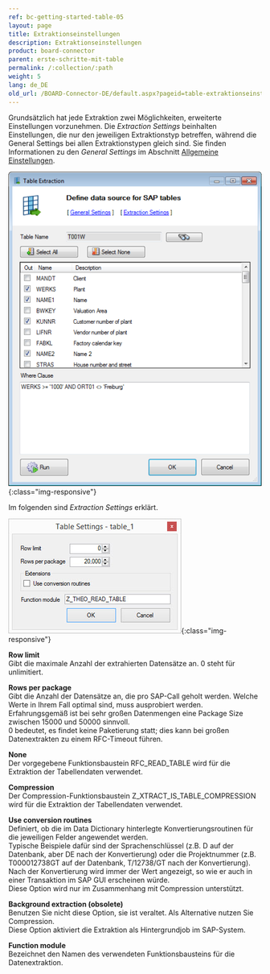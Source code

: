 ```yaml
---
ref: bc-getting-started-table-05
layout: page
title: Extraktionseinstellungen
description: Extraktionseinstellungen
product: board-connector
parent: erste-schritte-mit-table
permalink: /:collection/:path
weight: 5
lang: de_DE
old_url: /BOARD-Connector-DE/default.aspx?pageid=table-extraktionseinstellungen
---
```


Grundsätzlich hat jede Extraktion zwei Möglichkeiten, erweiterte Einstellungen vorzunehmen. Die *Extraction Settings* beinhalten Einstellungen, die nur den jeweiligen Extraktionstyp betreffen, während die General Settings bei allen Extraktionstypen gleich sind. Sie finden Informationen zu den *General Settings* im Abschnitt [Allgemeine Einstellungen](../fortgeschrittene-techniken/allgemeine-einstellungen). 

![Extraction-Settings-01](/img/content/Extraction-Settings-01.png){:class="img-responsive"}

Im folgenden sind *Extraction Settings* erklärt.

![Table-Extraction-Settings](/img/content/Table-Extraction-Settings.jpg){:class="img-responsive"}

**Row limit**<br>
Gibt die maximale Anzahl der extrahierten Datensätze an. 0 steht für unlimitiert.

**Rows per package** <br>
Gibt die Anzahl der Datensätze an, die pro SAP-Call geholt werden. Welche Werte in Ihrem Fall optimal sind, muss ausprobiert werden. <br>
Erfahrungsgemäß ist bei sehr großen Datenmengen eine Package Size zwischen 15000 und 50000 sinnvoll. <br>
0 bedeutet, es findet keine Paketierung statt; dies kann bei großen Datenextrakten zu einem RFC-Timeout führen.

**None** <br>
Der vorgegebene Funktionsbaustein RFC_READ_TABLE wird für die Extraktion der Tabellendaten verwendet. 

**Compression** <br>
Der Compression-Funktionsbaustein Z_XTRACT_IS_TABLE_COMPRESSION wird für die Extraktion der Tabellendaten verwendet. 

**Use conversion routines**<br>
Definiert, ob die im Data Dictionary hinterlegte Konvertierungsroutinen für die jeweiligen Felder angewendet werden. <br>
Typische Beispiele dafür sind der Sprachenschlüssel (z.B. D auf der Datenbank, aber DE nach der Konvertierung) oder die Projektnummer (z.B. T000012738GT auf der Datenbank, T/12738/GT nach der Konvertierung). <br>
Nach der Konvertierung wird immer der Wert angezeigt, so wie er auch in einer Transaktion im SAP GUI erscheinen würde. <br>
Diese Option wird nur im Zusammenhang mit Compression unterstützt.

**Background extraction (obsolete)** <br>
Benutzen Sie nicht diese Option, sie ist veraltet. Als Alternative nutzen Sie Compression.<br> 
Diese Option aktiviert die Extraktion als Hintergrundjob im SAP-System. 

**Function module** <br>
Bezeichnet den Namen des verwendeten Funktionsbausteins für die Datenextraktion. 
